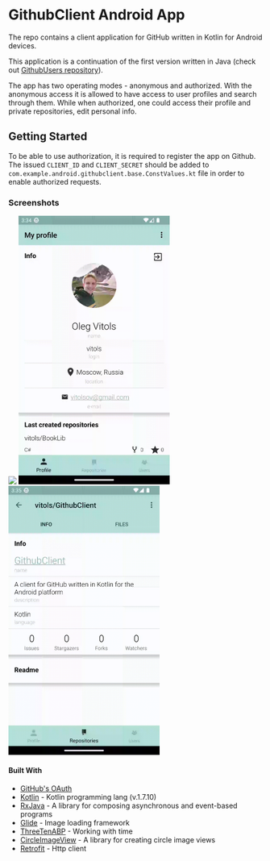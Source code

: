 # GithubClient Android App

The repo contains a client application for GitHub written in Kotlin for Android devices.

This application is a continuation of the first version written in Java (check out [GithubUsers repository](https://github.com/vitols/GithubUsers)).

The app has two operating modes - anonymous and authorized.
With the anonymous access it is allowed to have access to user profiles and search through them.
While when authorized, one could access their profile and private repositories, edit personal info.

## Getting Started

To be able to use authorization, it is required to register the app on Github.
The issued `CLIENT_ID` and `CLIENT_SECRET` should be added to `com.example.android.githubclient.base.ConstValues.kt` file in order to enable authorized requests.

### Screenshots

<img src="profile_screen.gif" width="300"/>   <img src="repo_screen.gif" width="300"/>   <img src="users_screen.gif" width="300"/>

#### Built With

* [GitHub's OAuth](https://docs.github.com/en/developers/apps/building-oauth-apps/authorizing-oauth-apps) 
* [Kotlin](https://kotlinlang.org/) - Kotlin programming lang (v.1.7.10)
* [RxJava](https://github.com/ReactiveX/RxJava) - A library for composing asynchronous and event-based programs
* [Glide](https://github.com/bumptech/glide) - Image loading framework
* [ThreeTenABP](https://github.com/JakeWharton/ThreeTenABP) - Working with time
* [CircleImageView](https://github.com/hdodenhof/CircleImageView) - A library for creating circle image views
* [Retrofit](http://square.github.io/retrofit/) - Http client

